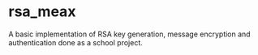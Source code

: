 rsa_meax
========

A basic implementation of RSA key generation, message encryption and authentication done as a school project.